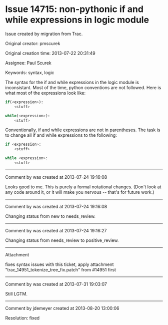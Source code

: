 # Issue 14715: non-pythonic if and while expressions in logic module

Issue created by migration from Trac.

Original creator: pmscurek

Original creation time: 2013-07-22 20:31:49

Assignee: Paul Scurek

Keywords: syntax, logic

The syntax for the if and while expressions in the logic module is inconsistant.  Most of the time, python conventions are not followed.  Here is what most of the expressions look like:


```python
if(<expression>):
    <stuff>

while(<expression>):
    <stuff>
```


Conventionally, if and while expressions are not in parentheses.  The task is to change all if and while expressions to the following:


```python
if <expression>:
    <stuff>

while <expression>:
    <stuff>
```



---

Comment by was created at 2013-07-24 19:16:08

Looks good to me.   This is purely a formal notational changes. (Don't look at any code around it, or it will make you nervous -- that's for future work.)


---

Comment by was created at 2013-07-24 19:16:08

Changing status from new to needs_review.


---

Comment by was created at 2013-07-24 19:16:27

Changing status from needs_review to positive_review.


---

Attachment

fixes syntax issues with this ticket, apply attachment "trac_14951_tokenize_tree_fix.patch" from #14951 first


---

Comment by was created at 2013-07-31 19:03:07

Still LGTM.


---

Comment by jdemeyer created at 2013-08-20 13:00:06

Resolution: fixed
